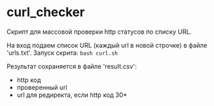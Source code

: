 # curl_checker
Скрипт для массовой проверки http статусов по списку URL.

На вход подаем список URL (каждый url в новой строчке) в файле 'urls.txt'.
Запуск скрита: `bash curl.sh`

Результат сохраняется в файле 'result.csv':
- http код
- проверенный url
- url для редиректа, если http код 30*
